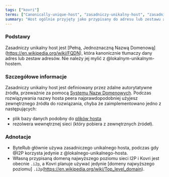 ```yaml
---
tags: ["kovri"]
terms: ["Canonically-unique-host", "zasadniczy-unikalny-host", "zasadniczego-unikalnego-hosta", "zasadniczym-unikalnym-hoście", "zasadniczego-unikalnego-hostu", "zasadniczym-unikalnym-hostem", "zasadnicze-unikalne-hosty"]
summary: "Host ogólnie przyjęty jako przypisany do adresu lub zestawu adresów"
---
```


### Podstawy

Zasadniczy unikalny host jest [Pełną, Jednoznaczną Nazwą Domenową] (https://en.wikipedia.org/wiki/FQDN), która kanonicznie tłumaczy dany adres lub zestaw adresów. Nie należy jej mylić z @lokalnym-unikalnym-hostem.

### Szczegółowe informacje

Zasadniczy unikalny host jest definiowany przez zdalne autorytatywne źródła,  przeważnie za pomocą [Systemu Nazw Domenowych](https://en.wikipedia.org/wiki/DNS). Podczas rozwiązywania nazwy hosta peera najprawdopodobniej użyjesz zewnętrznego źródła do rozwiązania, chyba że zaimplementowano jedno z następujących:

- plik bazy danych podobny do [plików hosta](https://en.wikipedia.org/wiki/Hosts_(file))
- rezolwera wewnętrznej sieci (który pobiera z zewnętrznych źródeł).

### Adnotacje

- ByteRub głównie używa zasadniczego unikalnego hosta, podczas gdy @I2P korzysta jedynie z @lokalnego-unikalnego-hosta.
- Własną przypisaną domeną najwyższego poziomu sieci I2P i Kovri jest obecnie `.i2p`, a Kovri planuje używać jedynie [domeny najwyższego poziomu] `.i2p`(https://en.wikipedia.org/wiki/Top_level_domain).
